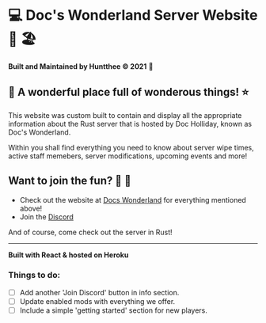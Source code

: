 # :computer: Doc's Wonderland Server Website :palm_tree: :beach_umbrella:
**Built and Maintained by Huntthee &copy; 2021** :partying_face: 

## :rainbow: A wonderful place full of wonderous things! :star:
This website was custom built to contain and display all the appropriate information about the Rust server that is hosted by Doc Holliday, known as Doc's Wonderland.

Within you shall find everything you need to know about server wipe times, active staff memebers, server modifications, upcoming events and more!

## Want to join the fun? :bow_and_arrow: :hammer: 
- Check out the website at [Docs Wonderland](https://www.docswonderland.com) for everything mentioned above!
- Join the [Discord](https://discord.com/invite/wVAz49ruAf)

And of course, come check out the server in Rust!

*****

**Built with React & hosted on Heroku**

### Things to do:
 - [ ] Add another 'Join Discord' button in info section.
 - [ ] Update enabled mods with everything we offer.
 - [ ] Include a simple 'getting started' section for new players.